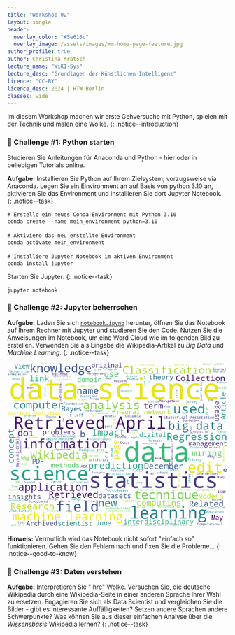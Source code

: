 ```yaml
---
title: "Workshop 02"
layout: single
header:
  overlay_color: "#5e616c"
  overlay_image: /assets/images/mm-home-page-feature.jpg
author_profile: true
author: Christina Kratsch
lecture_name: "WiKI-Sys"
lecture_desc: "Grundlagen der Künstlichen Intelligenz"
licence: "CC-BY"
licence_desc: 2024 | HTW Berlin 
classes: wide
---
```



Im diesem Workshop machen wir erste Gehversuche mit Python, spielen mit der Technik und malen eine Wolke.
{: .notice--introduction}

### 🚀 Challenge #1: Python starten

Studieren Sie Anleitungen für Anaconda und Python - hier oder in beliebigen Tutorials online. 

**Aufgabe:** Installieren Sie Python auf Ihrem Zielsystem, vorzugsweise via Anaconda. Legen Sie ein Einvironment an auf Basis von python 3.10 an, aktivieren Sie das Environment und installieren Sie dort Jupyter Notebook. 
{: .notice--task} 

```
# Erstelle ein neues Conda-Environment mit Python 3.10
conda create --name mein_environment python=3.10

# Aktiviere das neu erstellte Environment
conda activate mein_environment

# Installiere Jupyter Notebook im aktiven Environment
conda install jupyter
```
Starten Sie Jupyter:
{: .notice--task} 

```
jupyter notebook
```

### 🚀 Challenge #2: Jupyter beherrschen

**Aufgabe:** Laden Sie sich [`notebook.ipynb`](/workshops/02-Grundlagen/notebook.ipynb) herunter, öffnen Sie das Notebook auf Ihrem Rechner mit Jupyter und studieren Sie den Code. Nutzen Sie die Anweisungen im Notebook, um eine Word Cloud wie im folgenden Bild zu erstellen. Verwenden Sie als Eingabe die Wikipedia-Artikel zu <em>Big Data</em> und <em>Machine Learning</em>.
{: .notice--task} 

![](/workshops/02/images/ds_wordcloud.png)

**Hinweis:** Vermutlich wird das Notebook nicht sofort "einfach so" funktionieren. Gehen Sie den Fehlern nach und fixen Sie die Probleme...
{: .notice--good-to-know} 

### 🚀 Challenge #3: Daten verstehen

**Aufgabe:** Interpretieren Sie "Ihre" Wolke. Versuchen Sie, die deutsche Wikipedia durch eine Wikipedia-Seite in einer anderen Sprache Ihrer Wahl zu ersetzen. Engagieren Sie sich als Data Scientist und vergleichen Sie die Bilder - gibt es interessante Auffälligkeiten? Setzen andere Sprachen andere Schwerpunkte? Was können Sie aus dieser einfachen Analyse über die _Wissensbasis_ Wikipedia lernen?
{: .notice--task} 